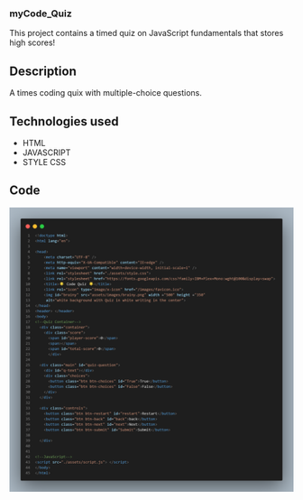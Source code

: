 ### myCode_Quiz
This project contains a timed quiz on JavaScript fundamentals that stores high scores!

## Description 
A times coding quix with multiple-choice questions.

## Technologies used 
* HTML
* JAVASCRIPT
* STYLE CSS

## Code 

![](assets/images/code%20snap.png)


